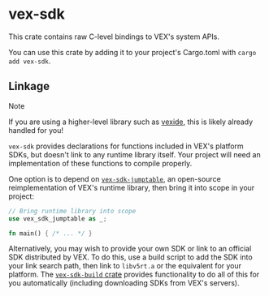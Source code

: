 # vex-sdk

This crate contains raw C-level bindings to VEX's system APIs.

You can use this crate by adding it to your project's Cargo.toml with `cargo add vex-sdk`.

## Linkage

> [!NOTE]
> If you are using a higher-level library such as [vexide](https://crates.io/crates/vexide), this is likely already handled for you!

`vex-sdk` provides declarations for functions included in VEX's platform SDKs, but doesn't link to any runtime library itself. Your project will need an implementation of these functions to compile properly.

One option is to depend on [`vex-sdk-jumptable`](https://github.com/vexide/vex-sdk/tree/main/packages/vex-sdk-jumptable), an open-source reimplementation of VEX's runtime library, then bring it into scope in your project:

```rs
// Bring runtime library into scope
use vex_sdk_jumptable as _;

fn main() { /* ... */ }
```

Alternatively, you may wish to provide your own SDK or link to an official SDK distributed by VEX. To do this, use a build script to add the SDK into your link search path, then link to `libv5rt.a` or the equivalent for your platform. The [`vex-sdk-build` crate](https://crates.io/crates/vex-sdk-build) provides functionality to do all of this for you automatically (including downloading SDKs from VEX's servers).